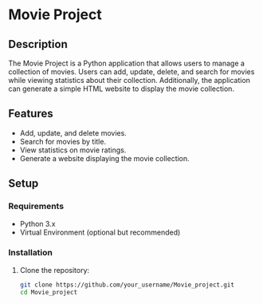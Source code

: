 # Movie Project

## Description
The Movie Project is a Python application that allows users to manage a collection of movies. Users can add, update, delete, and search for movies while viewing statistics about their collection. Additionally, the application can generate a simple HTML website to display the movie collection.

## Features
- Add, update, and delete movies.
- Search for movies by title.
- View statistics on movie ratings.
- Generate a website displaying the movie collection.

## Setup

### Requirements
- Python 3.x
- Virtual Environment (optional but recommended)

### Installation
1. Clone the repository:
   ```bash
   git clone https://github.com/your_username/Movie_project.git
   cd Movie_project
